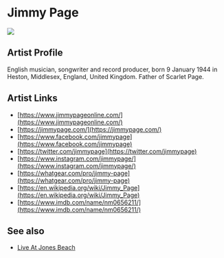 # Jimmy Page

![](../../asssets/artists/Jimmy_Page.png)

## Artist Profile

English musician, songwriter and record producer, born 9 January 1944 in Heston, Middlesex, England, United Kingdom. Father of Scarlet Page.

## Artist Links

- [https://www.jimmypageonline.com/](https://www.jimmypageonline.com/)
- [https://jimmypage.com/](https://jimmypage.com/)
- [https://www.facebook.com/jimmypage](https://www.facebook.com/jimmypage)
- [https://twitter.com/jimmypage](https://twitter.com/jimmypage)
- [https://www.instagram.com/jimmypage/](https://www.instagram.com/jimmypage/)
- [https://whatgear.com/pro/jimmy-page](https://whatgear.com/pro/jimmy-page)
- [https://en.wikipedia.org/wiki/Jimmy_Page](https://en.wikipedia.org/wiki/Jimmy_Page)
- [https://www.imdb.com/name/nm0656211/](https://www.imdb.com/name/nm0656211/)


## See also

- [Live At Jones Beach](Jimmy_Page-Live_At_Jones_Beach.md)
